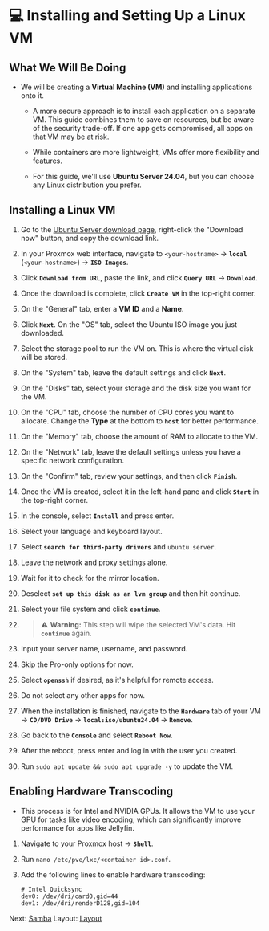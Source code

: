 # 💻 Installing and Setting Up a Linux VM

## What We Will Be Doing

* We will be creating a **Virtual Machine (VM)** and installing applications onto it.

  * A more secure approach is to install each application on a separate VM. This guide combines them to save on resources, but be aware of the security trade-off. If one app gets compromised, all apps on that VM may be at risk.

  * While containers are more lightweight, VMs offer more flexibility and features.

  * For this guide, we'll use **Ubuntu Server 24.04**, but you can choose any Linux distribution you prefer.

## Installing a Linux VM

1. Go to the [Ubuntu Server download page](https://ubuntu.com/download/server "null"), right-click the "Download now" button, and copy the download link.

2. In your Proxmox web interface, navigate to `<your-hostname>` -> **`local`** (`<your-hostname>`) -> **`ISO Images`**.

3. Click **`Download from URL`**, paste the link, and click **`Query URL`** -> **`Download`**.

4. Once the download is complete, click **`Create VM`** in the top-right corner.

5. On the "General" tab, enter a **VM ID** and a **Name**.

6. Click **`Next`**. On the "OS" tab, select the Ubuntu ISO image you just downloaded.

7. Select the storage pool to run the VM on. This is where the virtual disk will be stored.

8. On the "System" tab, leave the default settings and click **`Next`**.

9. On the "Disks" tab, select your storage and the disk size you want for the VM.

10. On the "CPU" tab, choose the number of CPU cores you want to allocate. Change the **Type** at the bottom to **`host`** for better performance.

11. On the "Memory" tab, choose the amount of RAM to allocate to the VM.

12. On the "Network" tab, leave the default settings unless you have a specific network configuration.

13. On the "Confirm" tab, review your settings, and then click **`Finish`**.

14. Once the VM is created, select it in the left-hand pane and click **`Start`** in the top-right corner.

15. In the console, select **`Install`** and press enter.

16. Select your language and keyboard layout.

17. Select **`search for third-party drivers`** and `ubuntu server`.

18. Leave the network and proxy settings alone.

19. Wait for it to check for the mirror location.

20. Deselect **`set up this disk as an lvm group`** and then hit continue.

21. Select your file system and click **`continue`**.

22. > ⚠️ **Warning:** This step will wipe the selected VM's data. Hit **`continue`** again.

23. Input your server name, username, and password.

24. Skip the Pro-only options for now.

25. Select **`openssh`** if desired, as it's helpful for remote access.

26. Do not select any other apps for now.

27. When the installation is finished, navigate to the **`Hardware`** tab of your VM -> **`CD/DVD Drive`** -> **`local:iso/ubuntu24.04`** -> **`Remove`**.

28. Go back to the **`Console`** and select **`Reboot Now`**.

29. After the reboot, press enter and log in with the user you created.

30. Run `sudo apt update && sudo apt upgrade -y` to update the VM.

## Enabling Hardware Transcoding

* This process is for Intel and NVIDIA GPUs. It allows the VM to use your GPU for tasks like video encoding, which can significantly improve performance for apps like Jellyfin.

1. Navigate to your Proxmox host -> **`Shell`**.

2. Run `nano /etc/pve/lxc/<container id>.conf`.

3. Add the following lines to enable hardware transcoding:

   ```
   # Intel Quicksync
   dev0: /dev/dri/card0,gid=44
   dev1: /dev/dri/renderD128,gid=104
   ```

Next: [Samba](../Samba) Layout: [Layout](../Layout)
